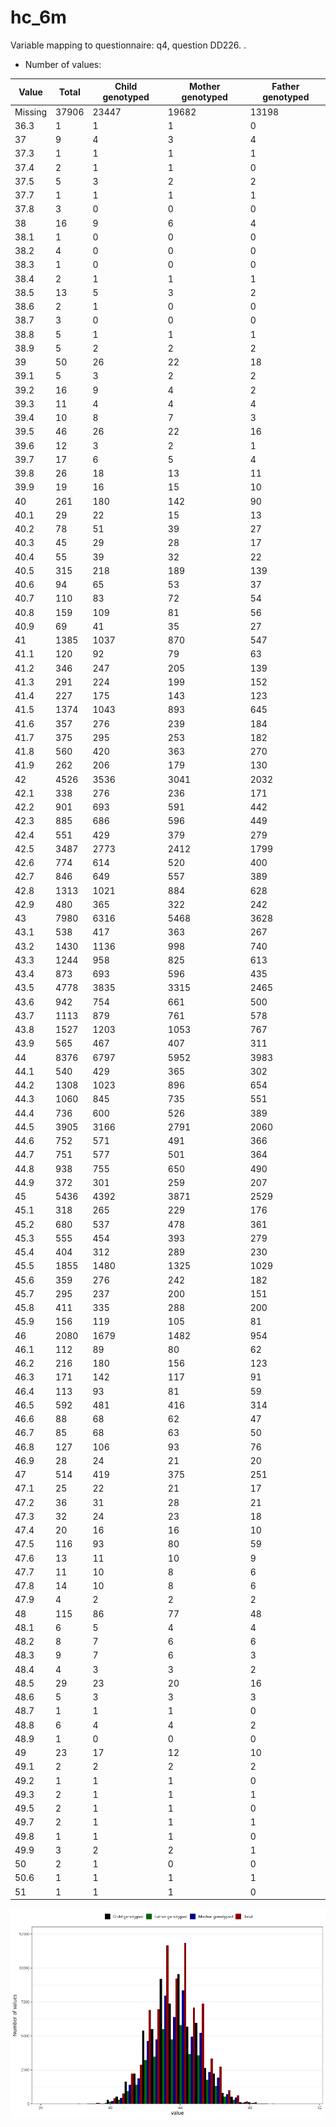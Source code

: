 # hc_6m
Variable mapping to questionnaire: q4, question DD226.
.
- Number of values:

| Value | Total | Child genotyped | Mother genotyped | Father genotyped |
| ----- | ----- | --------------- | ---------------- | ---------------- |
| Missing | 37906 | 23447 | 19682 | 13198 |
| 36.3 | 1 | 1 | 1 |0 |
| 37 | 9 | 4 | 3 |4 |
| 37.3 | 1 | 1 | 1 |1 |
| 37.4 | 2 | 1 | 1 |0 |
| 37.5 | 5 | 3 | 2 |2 |
| 37.7 | 1 | 1 | 1 |1 |
| 37.8 | 3 | 0 | 0 |0 |
| 38 | 16 | 9 | 6 |4 |
| 38.1 | 1 | 0 | 0 |0 |
| 38.2 | 4 | 0 | 0 |0 |
| 38.3 | 1 | 0 | 0 |0 |
| 38.4 | 2 | 1 | 1 |1 |
| 38.5 | 13 | 5 | 3 |2 |
| 38.6 | 2 | 1 | 0 |0 |
| 38.7 | 3 | 0 | 0 |0 |
| 38.8 | 5 | 1 | 1 |1 |
| 38.9 | 5 | 2 | 2 |2 |
| 39 | 50 | 26 | 22 |18 |
| 39.1 | 5 | 3 | 2 |2 |
| 39.2 | 16 | 9 | 4 |2 |
| 39.3 | 11 | 4 | 4 |4 |
| 39.4 | 10 | 8 | 7 |3 |
| 39.5 | 46 | 26 | 22 |16 |
| 39.6 | 12 | 3 | 2 |1 |
| 39.7 | 17 | 6 | 5 |4 |
| 39.8 | 26 | 18 | 13 |11 |
| 39.9 | 19 | 16 | 15 |10 |
| 40 | 261 | 180 | 142 |90 |
| 40.1 | 29 | 22 | 15 |13 |
| 40.2 | 78 | 51 | 39 |27 |
| 40.3 | 45 | 29 | 28 |17 |
| 40.4 | 55 | 39 | 32 |22 |
| 40.5 | 315 | 218 | 189 |139 |
| 40.6 | 94 | 65 | 53 |37 |
| 40.7 | 110 | 83 | 72 |54 |
| 40.8 | 159 | 109 | 81 |56 |
| 40.9 | 69 | 41 | 35 |27 |
| 41 | 1385 | 1037 | 870 |547 |
| 41.1 | 120 | 92 | 79 |63 |
| 41.2 | 346 | 247 | 205 |139 |
| 41.3 | 291 | 224 | 199 |152 |
| 41.4 | 227 | 175 | 143 |123 |
| 41.5 | 1374 | 1043 | 893 |645 |
| 41.6 | 357 | 276 | 239 |184 |
| 41.7 | 375 | 295 | 253 |182 |
| 41.8 | 560 | 420 | 363 |270 |
| 41.9 | 262 | 206 | 179 |130 |
| 42 | 4526 | 3536 | 3041 |2032 |
| 42.1 | 338 | 276 | 236 |171 |
| 42.2 | 901 | 693 | 591 |442 |
| 42.3 | 885 | 686 | 596 |449 |
| 42.4 | 551 | 429 | 379 |279 |
| 42.5 | 3487 | 2773 | 2412 |1799 |
| 42.6 | 774 | 614 | 520 |400 |
| 42.7 | 846 | 649 | 557 |389 |
| 42.8 | 1313 | 1021 | 884 |628 |
| 42.9 | 480 | 365 | 322 |242 |
| 43 | 7980 | 6316 | 5468 |3628 |
| 43.1 | 538 | 417 | 363 |267 |
| 43.2 | 1430 | 1136 | 998 |740 |
| 43.3 | 1244 | 958 | 825 |613 |
| 43.4 | 873 | 693 | 596 |435 |
| 43.5 | 4778 | 3835 | 3315 |2465 |
| 43.6 | 942 | 754 | 661 |500 |
| 43.7 | 1113 | 879 | 761 |578 |
| 43.8 | 1527 | 1203 | 1053 |767 |
| 43.9 | 565 | 467 | 407 |311 |
| 44 | 8376 | 6797 | 5952 |3983 |
| 44.1 | 540 | 429 | 365 |302 |
| 44.2 | 1308 | 1023 | 896 |654 |
| 44.3 | 1060 | 845 | 735 |551 |
| 44.4 | 736 | 600 | 526 |389 |
| 44.5 | 3905 | 3166 | 2791 |2060 |
| 44.6 | 752 | 571 | 491 |366 |
| 44.7 | 751 | 577 | 501 |364 |
| 44.8 | 938 | 755 | 650 |490 |
| 44.9 | 372 | 301 | 259 |207 |
| 45 | 5436 | 4392 | 3871 |2529 |
| 45.1 | 318 | 265 | 229 |176 |
| 45.2 | 680 | 537 | 478 |361 |
| 45.3 | 555 | 454 | 393 |279 |
| 45.4 | 404 | 312 | 289 |230 |
| 45.5 | 1855 | 1480 | 1325 |1029 |
| 45.6 | 359 | 276 | 242 |182 |
| 45.7 | 295 | 237 | 200 |151 |
| 45.8 | 411 | 335 | 288 |200 |
| 45.9 | 156 | 119 | 105 |81 |
| 46 | 2080 | 1679 | 1482 |954 |
| 46.1 | 112 | 89 | 80 |62 |
| 46.2 | 216 | 180 | 156 |123 |
| 46.3 | 171 | 142 | 117 |91 |
| 46.4 | 113 | 93 | 81 |59 |
| 46.5 | 592 | 481 | 416 |314 |
| 46.6 | 88 | 68 | 62 |47 |
| 46.7 | 85 | 68 | 63 |50 |
| 46.8 | 127 | 106 | 93 |76 |
| 46.9 | 28 | 24 | 21 |20 |
| 47 | 514 | 419 | 375 |251 |
| 47.1 | 25 | 22 | 21 |17 |
| 47.2 | 36 | 31 | 28 |21 |
| 47.3 | 32 | 24 | 23 |18 |
| 47.4 | 20 | 16 | 16 |10 |
| 47.5 | 116 | 93 | 80 |59 |
| 47.6 | 13 | 11 | 10 |9 |
| 47.7 | 11 | 10 | 8 |6 |
| 47.8 | 14 | 10 | 8 |6 |
| 47.9 | 4 | 2 | 2 |2 |
| 48 | 115 | 86 | 77 |48 |
| 48.1 | 6 | 5 | 4 |4 |
| 48.2 | 8 | 7 | 6 |6 |
| 48.3 | 9 | 7 | 6 |3 |
| 48.4 | 4 | 3 | 3 |2 |
| 48.5 | 29 | 23 | 20 |16 |
| 48.6 | 5 | 3 | 3 |3 |
| 48.7 | 1 | 1 | 1 |0 |
| 48.8 | 6 | 4 | 4 |2 |
| 48.9 | 1 | 0 | 0 |0 |
| 49 | 23 | 17 | 12 |10 |
| 49.1 | 2 | 2 | 2 |2 |
| 49.2 | 1 | 1 | 1 |0 |
| 49.3 | 2 | 1 | 1 |1 |
| 49.5 | 2 | 1 | 1 |0 |
| 49.7 | 2 | 1 | 1 |1 |
| 49.8 | 1 | 1 | 1 |0 |
| 49.9 | 3 | 2 | 2 |1 |
| 50 | 2 | 1 | 0 |0 |
| 50.6 | 1 | 1 | 1 |1 |
| 51 | 1 | 1 | 1 |0 |



![](hc_6m_n.png)



